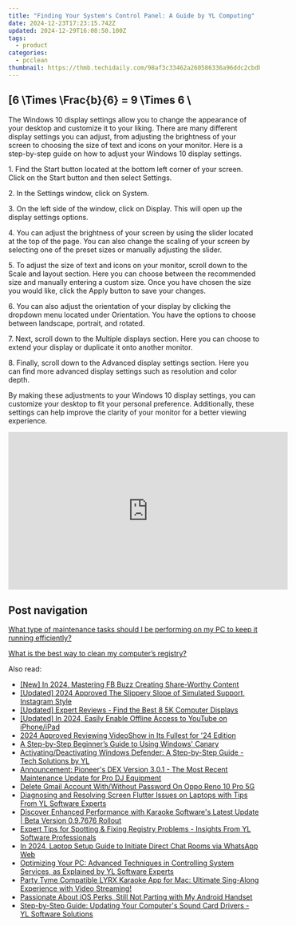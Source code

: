 ```yaml
---
title: "Finding Your System's Control Panel: A Guide by YL Computing"
date: 2024-12-23T17:23:15.742Z
updated: 2024-12-29T16:08:50.100Z
tags:
  - product
categories:
  - pcclean
thumbnail: https://thmb.techidaily.com/98af3c33462a260586336a96ddc2cbdb473875d7a720808faf7dee8c99a861a3.jpg
---
```


## \[6 \Times \Frac{b}{6} = 9 \Times 6 \

The Windows 10 display settings allow you to change the appearance of your desktop and customize it to your liking. There are many different display settings you can adjust, from adjusting the brightness of your screen to choosing the size of text and icons on your monitor. Here is a step-by-step guide on how to adjust your Windows 10 display settings. 

1\. Find the Start button located at the bottom left corner of your screen. Click on the Start button and then select Settings.

2\. In the Settings window, click on System.

3\. On the left side of the window, click on Display. This will open up the display settings options. 

4\. You can adjust the brightness of your screen by using the slider located at the top of the page. You can also change the scaling of your screen by selecting one of the preset sizes or manually adjusting the slider.

5\. To adjust the size of text and icons on your monitor, scroll down to the Scale and layout section. Here you can choose between the recommended size and manually entering a custom size. Once you have chosen the size you would like, click the Apply button to save your changes.

6\. You can also adjust the orientation of your display by clicking the dropdown menu located under Orientation. You have the options to choose between landscape, portrait, and rotated.

7\. Next, scroll down to the Multiple displays section. Here you can choose to extend your display or duplicate it onto another monitor.

8\. Finally, scroll down to the Advanced display settings section. Here you can find more advanced display settings such as resolution and color depth. 

By making these adjustments to your Windows 10 display settings, you can customize your desktop to fit your personal preference. Additionally, these settings can help improve the clarity of your monitor for a better viewing experience.

<!-- affiliate ads begin -->
<iframe width="560" height="315" src="https://www.youtube.com/embed/PNw3Lb26wFA?si=5NR1XRVSp41EQYMy" title="YouTube video player" frameborder="0" allow="accelerometer; autoplay; clipboard-write; encrypted-media; gyroscope; picture-in-picture; web-share" referrerpolicy="strict-origin-when-cross-origin" allowfullscreen></iframe>
<!-- affiliate ads end -->

## Post navigation

[What type of maintenance tasks should I be performing on my PC to keep it running efficiently?](https://tools.techidaily.com/pcclean/products/)

[What is the best way to clean my computer’s registry?](https://tools.techidaily.com/pcclean/products/)

<ins class="adsbygoogle"
     style="display:block"
     data-ad-format="autorelaxed"
     data-ad-client="ca-pub-7571918770474297"
     data-ad-slot="1223367746"></ins>

<ins class="adsbygoogle"
     style="display:block"
     data-ad-client="ca-pub-7571918770474297"
     data-ad-slot="8358498916"
     data-ad-format="auto"
     data-full-width-responsive="true"></ins>

<span class="atpl-alsoreadstyle">Also read:</span>
<div><ul>
<li><a href="https://facebook-video-recording.techidaily.com/new-in-2024-mastering-fb-buzz-creating-share-worthy-content/"><u>[New] In 2024, Mastering FB Buzz Creating Share-Worthy Content</u></a></li>
<li><a href="https://instagram-clips.techidaily.com/updated-2024-approved-the-slippery-slope-of-simulated-support-instagram-style/"><u>[Updated] 2024 Approved The Slippery Slope of Simulated Support, Instagram Style</u></a></li>
<li><a href="https://article-tips.techidaily.com/updated-expert-reviews-find-the-best-8-5k-computer-displays/"><u>[Updated] Expert Reviews - Find the Best 8 5K Computer Displays</u></a></li>
<li><a href="https://facebook-record-videos.techidaily.com/updated-in-2024-easily-enable-offline-access-to-youtube-on-iphoneipad/"><u>[Updated] In 2024, Easily Enable Offline Access to YouTube on iPhone/iPad</u></a></li>
<li><a href="https://extra-guidance.techidaily.com/2024-approved-reviewing-videoshow-in-its-fullest-for-24-edition/"><u>2024 Approved Reviewing VideoShow in Its Fullest for '24 Edition</u></a></li>
<li><a href="https://win11-tips.techidaily.com/a-step-by-step-beginners-guide-to-using-windows-canary/"><u>A Step-by-Step Beginner’s Guide to Using Windows' Canary</u></a></li>
<li><a href="https://win-hot.techidaily.com/activatingdeactivating-windows-defender-a-step-by-step-guide-tech-solutions-by-yl/"><u>Activating/Deactivating Windows Defender: A Step-by-Step Guide - Tech Solutions by YL</u></a></li>
<li><a href="https://win-hot.techidaily.com/announcement-pioneers-dex-version-301-the-most-recent-maintenance-update-for-pro-dj-equipment/"><u>Announcement: Pioneer's DEX Version 3.0.1 - The Most Recent Maintenance Update for Pro DJ Equipment</u></a></li>
<li><a href="https://easy-unlock-android.techidaily.com/delete-gmail-account-withwithout-password-on-oppo-reno-10-pro-5g-by-drfone-android/"><u>Delete Gmail Account With/Without Password On Oppo Reno 10 Pro 5G</u></a></li>
<li><a href="https://win-hot.techidaily.com/diagnosing-and-resolving-screen-flutter-issues-on-laptops-with-tips-from-yl-software-experts/"><u>Diagnosing and Resolving Screen Flutter Issues on Laptops with Tips From YL Software Experts</u></a></li>
<li><a href="https://win-hot.techidaily.com/discover-enhanced-performance-with-karaoke-softwares-latest-update-beta-version-097676-rollout/"><u>Discover Enhanced Performance with Karaoke Software's Latest Update | Beta Version 0.9.7676 Rollout</u></a></li>
<li><a href="https://win-hot.techidaily.com/expert-tips-for-spotting-and-fixing-registry-problems-insights-from-yl-software-professionals/"><u>Expert Tips for Spotting & Fixing Registry Problems - Insights From YL Software Professionals</u></a></li>
<li><a href="https://desktop-recording.techidaily.com/in-2024-laptop-setup-guide-to-initiate-direct-chat-rooms-via-whatsapp-web/"><u>In 2024, Laptop Setup Guide to Initiate Direct Chat Rooms via WhatsApp Web</u></a></li>
<li><a href="https://win-hot.techidaily.com/optimizing-your-pc-advanced-techniques-in-controlling-system-services-as-explained-by-yl-software-experts/"><u>Optimizing Your PC: Advanced Techniques in Controlling System Services, as Explained by YL Software Experts</u></a></li>
<li><a href="https://win-hot.techidaily.com/party-tyme-compatible-lyrx-karaoke-app-for-mac-ultimate-sing-along-experience-with-video-streaming/"><u>Party Tyme Compatible LYRX Karaoke App for Mac: Ultimate Sing-Along Experience with Video Streaming!</u></a></li>
<li><a href="https://hardware-help.techidaily.com/passionate-about-ios-perks-still-not-parting-with-my-android-handset/"><u>Passionate About iOS Perks, Still Not Parting with My Android Handset</u></a></li>
<li><a href="https://win-hot.techidaily.com/step-by-step-guide-updating-your-computers-sound-card-drivers-yl-software-solutions/"><u>Step-by-Step Guide: Updating Your Computer's Sound Card Drivers - YL Software Solutions</u></a></li>
</ul></div>

